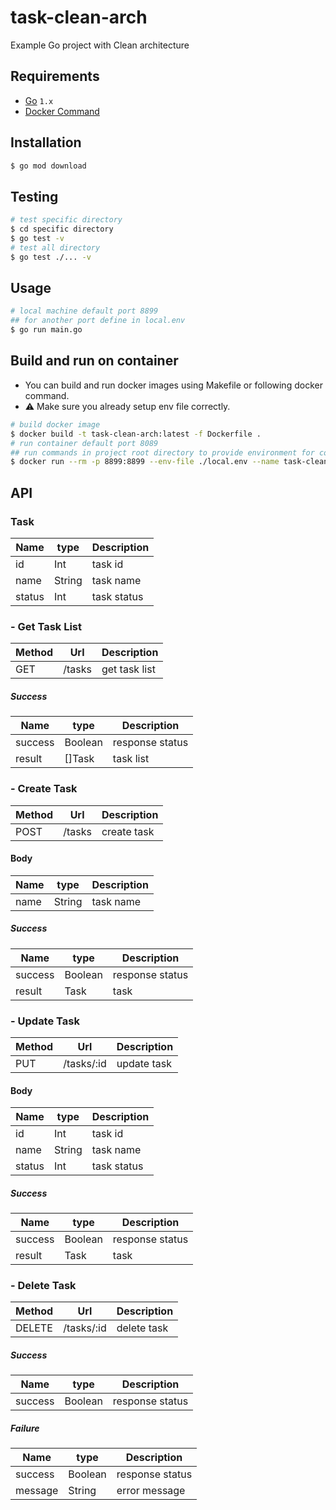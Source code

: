 # task-clean-arch

Example Go project with Clean architecture

## Requirements

- [Go](https://go.dev/) `1.x`
- [Docker Command](https://www.docker.com/)

## Installation

```bash
$ go mod download
```

## Testing

```bash
# test specific directory
$ cd specific directory
$ go test -v
# test all directory
$ go test ./... -v
```

## Usage

```bash
# local machine default port 8899
## for another port define in local.env
$ go run main.go
```

## Build and run on container

- You can build and run docker images using Makefile or following docker command.
- ⚠️ Make sure you already setup env file correctly.

```bash
# build docker image
$ docker build -t task-clean-arch:latest -f Dockerfile .
# run container default port 8089
## run commands in project root directory to provide environment for container
$ docker run --rm -p 8899:8899 --env-file ./local.env --name task-clean-arch task-clean-arch:latest
```

## API

### Task

| Name   | type   | Description |
| ------ | ------ | ----------- |
| id     | Int    | task id     |
| name   | String | task name   |
| status | Int    | task status |

### - Get Task List

| Method | Url    | Description   |
| ------ | ------ | ------------- |
| GET    | /tasks | get task list |

##### Success

| Name    | type    | Description     |
| ------- | ------- | --------------- |
| success | Boolean | response status |
| result  | []Task  | task list       |
### - Create Task

| Method | Url    | Description |
| ------ | ------ | ----------- |
| POST   | /tasks | create task |

#### Body

| Name | type   | Description |
| ---- | ------ | ----------- |
| name | String | task name   |

##### Success

| Name    | type    | Description     |
| ------- | ------- | --------------- |
| success | Boolean | response status |
| result  | Task    | task            |

### - Update Task

| Method | Url    | Description |
| ------ | ------ | ----------- |
| PUT   | /tasks/:id | update task |

#### Body

| Name   | type   | Description |
| ------ | ------ | ----------- |
| id     | Int    | task id     |
| name   | String | task name   |
| status | Int    | task status |

##### Success

| Name    | type    | Description     |
| ------- | ------- | --------------- |
| success | Boolean | response status |
| result  | Task    | task            |
### - Delete Task

| Method | Url    | Description |
| ------ | ------ | ----------- |
| DELETE   | /tasks/:id | delete task |
##### Success

| Name    | type    | Description     |
| ------- | ------- | --------------- |
| success | Boolean | response status |

##### Failure

| Name    | type    | Description     |
| ------- | ------- | --------------- |
| success | Boolean | response status |
| message | String  | error message   |
